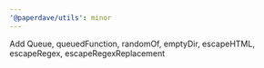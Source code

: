 ```yaml
---
'@paperdave/utils': minor
---
```


Add Queue, queuedFunction, randomOf, emptyDir, escapeHTML, escapeRegex, escapeRegexReplacement
